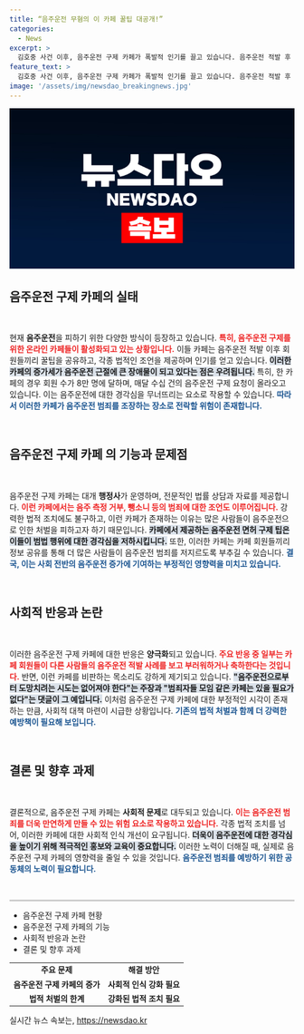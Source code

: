 ```yaml
---
title: “음주운전 무혐의 이 카페 꿀팁 대공개!”
categories:
  - News
excerpt: >
  김호중 사건 이후, 음주운전 구제 카페가 폭발적 인기를 끌고 있습니다. 음주운전 적발 후 면허정지 구제 방법을 공유하며, 8만명이 넘는 회원이 활동 중! 이러한 카페의 존재가 음주운전 근절에 걸림돌이 되고 있다는 우려가 커지고 있습니다.
feature_text: >
  김호중 사건 이후, 음주운전 구제 카페가 폭발적 인기를 끌고 있습니다. 음주운전 적발 후 면허정지 구제 방법을 공유하며, 8만명이 넘는 회원이 활동 중! 이러한 카페의 존재가 음주운전 근절에 걸림돌이 되고 있다는 우려가 커지고 있습니다.
image: '/assets/img/newsdao_breakingnews.jpg'
---
```


<p><img src="/assets/img/newsdao_breakingnews.jpg" alt="implanttips 속보" /></p>

<h2 data-ke-size="size26">음주운전 구제 카페의 실태</h2>

<p data-ke-size="size16">&nbsp;</p>

<p>현재 <b>음주운전</b>을 피하기 위한 다양한 방식이 등장하고 있습니다. <b><span style="color: #ee2323;">특히, 음주운전 구제를 위한 온라인 카페들이 활성화되고 있는 상황입니다.</span></b> 이들 카페는 음주운전 적발 이후 회원들끼리 꿀팁을 공유하고, 각종 법적인 조언을 제공하며 인기를 얻고 있습니다. <b><span style="background-color: #21538527;">이러한 카페의 증가세가 음주운전 근절에 큰 장애물이 되고 있다는 점은 우려됩니다.</span></b> 특히, 한 카페의 경우 회원 수가 8만 명에 달하며, 매달 수십 건의 음주운전 구제 요청이 올라오고 있습니다. 이는 음주운전에 대한 경각심을 무너뜨리는 요소로 작용할 수 있습니다. <b><span style="color: #1a5490;">따라서 이러한 카페가 음주운전 범죄를 조장하는 장소로 전락할 위험이 존재합니다.</span></b></p>

<p data-ke-size="size16">&nbsp;</p>

<h2 data-ke-size="size26">음주운전 구제 카페 의 기능과 문제점</h2>

<p data-ke-size="size16">&nbsp;</p>

<p>음주운전 구제 카페는 대개 <b>행정사</b>가 운영하며, 전문적인 법률 상담과 자료를 제공합니다. <b><span style="color: #ee2323;">이런 카페에서는 음주 측정 거부, 뺑소니 등의 범죄에 대한 조언도 이루어집니다.</span></b> 강력한 법적 조치에도 불구하고, 이런 카페가 존재하는 이유는 많은 사람들이 음주운전으로 인한 처벌을 피하고자 하기 때문입니다. <b><span style="background-color: #21538527;">카페에서 제공하는 음주운전 면허 구제 팁은 이들이 범법 행위에 대한 경각심을 저하시킵니다.</span></b> 또한, 이러한 카페는 카페 회원들끼리 정보 공유를 통해 더 많은 사람들이 음주운전 범죄를 저지르도록 부추길 수 있습니다. <b><span style="color: #1a5490;">결국, 이는 사회 전반의 음주운전 증가에 기여하는 부정적인 영향력을 미치고 있습니다.</span></b></p>

<p data-ke-size="size16">&nbsp;</p>

<h2 data-ke-size="size26">사회적 반응과 논란</h2>

<p data-ke-size="size16">&nbsp;</p>

<p>이러한 음주운전 구제 카페에 대한 반응은 <b>양극화</b>되고 있습니다. <b><span style="color: #ee2323;">주요 반응 중 일부는 카페 회원들이 다른 사람들의 음주운전 적발 사례를 보고 부러워하거나 축하한다는 것입니다.</span></b> 반면, 이런 카페를 비판하는 목소리도 강하게 제기되고 있습니다. <b><span style="background-color: #21538527;">"음주운전으로부터 도망치려는 시도는 없어져야 한다"는 주장과 "범죄자들 모임 같은 카페는 있을 필요가 없다"는 댓글이 그 예입니다.</span></b> 이처럼 음주운전 구제 카페에 대한 부정적인 시각이 존재하는 만큼, 사회적 대책 마련이 시급한 상황입니다. <b><span style="color: #1a5490;">기존의 법적 처벌과 함께 더 강력한 예방책이 필요해 보입니다.</span></b></p>

<p data-ke-size="size16">&nbsp;</p>

<h2 data-ke-size="size26">결론 및 향후 과제</h2>

<p data-ke-size="size16">&nbsp;</p>

<p>결론적으로, 음주운전 구제 카페는 <b>사회적 문제</b>로 대두되고 있습니다. <b><span style="color: #ee2323;">이는 음주운전 범죄를 더욱 만연하게 만들 수 있는 위험 요소로 작용하고 있습니다.</span></b> 각종 법적 조치를 넘어, 이러한 카페에 대한 사회적 인식 개선이 요구됩니다. <b><span style="background-color: #21538527;">더욱이 음주운전에 대한 경각심을 높이기 위해 적극적인 홍보와 교육이 중요합니다.</span></b> 이러한 노력이 더해질 때, 실제로 음주운전 구제 카페의 영향력을 줄일 수 있을 것입니다. <b><span style="color: #1a5490;">음주운전 범죄를 예방하기 위한 공동체의 노력이 필요합니다.</span></b></p>

<p data-ke-size="size16">&nbsp;</p>

<hr style="height:3px; border:none; background-color:#ccc;">

<ul>
    <li>음주운전 구제 카페 현황</li>
    <li>음주운전 구제 카페의 기능</li>
    <li>사회적 반응과 논란</li>
    <li>결론 및 향후 과제</li>
</ul>

<table>
    <tr>
        <td style="text-align: center; height: 17px;"><b>주요 문제</b></td>
        <td style="text-align: center; height: 17px;"><b>해결 방안</b></td>
    </tr>
    <tr>
        <td style="text-align: center; height: 17px;"><b>음주운전 구제 카페의 증가</b></td>
        <td style="text-align: center; height: 17px;"><b>사회적 인식 강화 필요</b></td>
    </tr>
    <tr>
        <td style="text-align: center; height: 17px;"><b>법적 처벌의 한계</b></td>
        <td style="text-align: center; height: 17px;"><b>강화된 법적 조치 필요</b></td>
    </tr>
</table>
실시간 뉴스 속보는, <a href="https://newsdao.kr" rel="dofollow">https://newsdao.kr</a>


